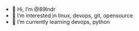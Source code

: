 - 👋 Hi, I’m @89lndr
- 👀 I’m interested in linux, devops, git, opensource
- 🌱 I’m currently learning devops, python

<!---
89lndr/89lndr is a ✨ special ✨ repository because its `README.md` (this file) appears on your GitHub profile.
You can click the Preview link to take a look at your changes.
--->
